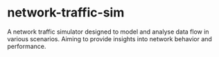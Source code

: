 # network-traffic-sim
A network traffic simulator designed to model and analyse data flow in various scenarios. Aiming to provide insights into network behavior and performance.
